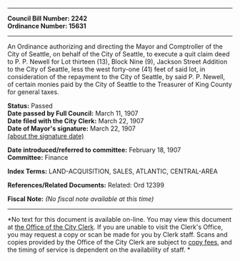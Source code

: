 * * * * *  
  
**Council Bill Number: [](#h0)[](#h2)2242**   
**Ordinance Number: 15631**  
  
* * * * *  
  
An Ordinance authorizing and directing the Mayor and Comptroller of the City of Seattle, on behalf of the City of Seattle, to execute a quit claim deed to P. P. Newell for Lot thirteen (13), Block Nine (9), Jackson Street Addition to the City of Seattle, less the west forty-one (41) feet of said lot, in consideration of the repayment to the City of Seattle, by said P. P. Newell, of certain monies paid by the City of Seattle to the Treasurer of King County for general taxes.  
  
**Status:** Passed   
**Date passed by Full Council:** March 11, 1907   
**Date filed with the City Clerk:** March 22, 1907   
**Date of Mayor's signature:** March 22, 1907   
[(about the signature date)](/~public/approvaldate.htm)   
  
  
**Date introduced/referred to committee:** February 18, 1907   
**Committee:** Finance   
  
**Index Terms:** LAND-ACQUISITION, SALES, ATLANTIC, CENTRAL-AREA  
  
**References/Related Documents:** Related: Ord 12399  
  
**Fiscal Note:** *(No fiscal note available at this time)*  
  
* * * * *  
  
*No text for this document is available on-line. You may view this document at [the Office of the City Clerk](http://www.seattle.gov/leg/clerk/contactUs.htm). If you are unable to visit the Clerk's Office, you may request a copy or scan be made for you by Clerk staff. Scans and copies provided by the Office of the City Clerk are subject to [copy fees](http://clerk.seattle.gov/~public/clerkfees.htm), and the timing of service is dependent on the availability of staff. *  
  
  
